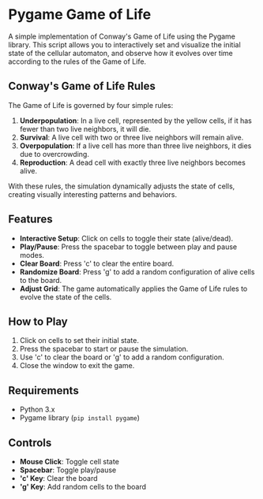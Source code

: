 # Pygame Game of Life

A simple implementation of Conway's Game of Life using the Pygame library. This script allows you to interactively set and visualize the initial state of the cellular automaton, and observe how it evolves over time according to the rules of the Game of Life.

## Conway's Game of Life Rules
The Game of Life is governed by four simple rules:

1. **Underpopulation**: In a live cell, represented by the yellow cells, if it has fewer than two live neighbors, it will die.
2. **Survival**: A live cell with two or three live neighbors will remain alive.
3. **Overpopulation**: If a live cell has more than three live neighbors, it dies due to overcrowding.
4. **Reproduction**: A dead cell with exactly three live neighbors becomes alive.

With these rules, the simulation dynamically adjusts the state of cells, creating visually interesting patterns and behaviors.

## Features
- **Interactive Setup**: Click on cells to toggle their state (alive/dead).
- **Play/Pause**: Press the spacebar to toggle between play and pause modes.
- **Clear Board**: Press 'c' to clear the entire board.
- **Randomize Board**: Press 'g' to add a random configuration of alive cells to the board.
- **Adjust Grid**: The game automatically applies the Game of Life rules to evolve the state of the cells.

## How to Play
1. Click on cells to set their initial state.
2. Press the spacebar to start or pause the simulation.
3. Use 'c' to clear the board or 'g' to add a random configuration.
4. Close the window to exit the game.

## Requirements
- Python 3.x
- Pygame library (`pip install pygame`)

## Controls
- **Mouse Click**: Toggle cell state
- **Spacebar**: Toggle play/pause
- **'c' Key**: Clear the board
- **'g' Key**: Add random cells to the board
